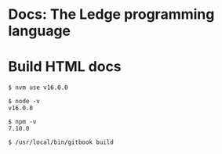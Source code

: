 # Docs: The Ledge programming language


# Build HTML docs

```
$ nvm use v16.0.0

$ node -v
v16.0.0

$ npm -v
7.10.0

$ /usr/local/bin/gitbook build
```
